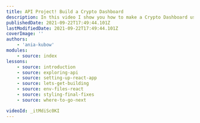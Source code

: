 ```yaml
---
title: API Project! Build a Crypto Dashboard
description: In this video I show you how to make a Crypto Dashboard using two APIs. This project is great for those looking for fun projects to make with unique APIs.
publishedDate: 2021-09-22T17:49:44.101Z
lastModifiedDate: 2021-09-22T17:49:44.101Z
coverImage: ''
authors:
    - 'ania-kubow'
modules:
    - source: index
lessons:
    - source: introduction
    - source: exploring-api
    - source: setting-up-react-app
    - source: lets-get-building
    - source: env-files-react
    - source: styling-final-fixes
    - source: where-to-go-next

videoId: _itMdiSc0KI
---
```

